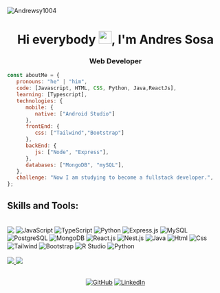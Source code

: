 <p align="left"> <img src="https://komarev.com/ghpvc/?username=Andrewsy1004&label=Profile%20views&color=0e75b6&style=flat" alt="Andrewsy1004" /> </p>
<h1 align="center">Hi everybody <img src="https://github.com/sudnyeshtalekar/sudnyeshtalekar/blob/master/Assets/Hi.gif" width="30px">, I'm Andres Sosa</h1>


<h3 align="center">Web Developer</h3>

```javascript
const aboutMe = {
   pronouns: "he" | "him",
   code: [Javascript, HTML, CSS, Python, Java,ReactJs],
   learning: [Typescript],
   technologies: {
      mobile: {
         native: ["Android Studio"]
      },
      frontEnd: {
         css: ["Tailwind","Bootstrap"]
      },
      backEnd: {
         js: ["Node", "Express"],
      },
      databases: ["MongoDB", "mySQL"],
   },
   challenge: "Now I am studying to become a fullstack developer.",
};
```

<h2>Skills and Tools: </h2>
<div style="display: inline_block"><br>
  <img align="center" src="https://img.shields.io/badge/Node.js-43853D?style=for-the-badge&logo=node.js&logoColor=white">
  <img align="center" alt="JavaScript" src="https://img.shields.io/badge/JavaScript-323330?style=for-the-badge&logo=javascript&logoColor=F7DF1E">
  <img align="center" alt="TypeScript" src="https://img.shields.io/badge/TypeScript-007ACC?style=for-the-badge&logo=typescript&logoColor=white">
  <img align="center" alt="Python" src="https://img.shields.io/badge/Python-14354C?style=for-the-badge&logo=python&logoColor=white">
  <img align="center" alt="Express.js" src="https://img.shields.io/badge/Express.js-404D59?style=for-the-badge">
  <img align="center" alt="MySQL" src="https://img.shields.io/badge/MySQL-00000F?style=for-the-badge&logo=mysql&logoColor=white">
  <img align="center" alt="PostgreSQL" src="https://img.shields.io/badge/PostgreSQL-316192?style=for-the-badge&logo=postgresql&logoColor=white">
  <img align="center" alt="MongoDB" src="https://img.shields.io/badge/MongoDB-4EA94B?style=for-the-badge&logo=mongodb&logoColor=white">
  <img align="center" alt="React.js" src="https://img.shields.io/badge/react-%2320232a.svg?style=for-the-badge&logo=react&logoColor=%2361DAFB">
  <img align="center" alt="Nest.js" src="https://img.shields.io/badge/nestjs-%23E0234E.svg?style=for-the-badge&logo=nestjs&logoColor=white">
  <img align="center" alt="Java" src="https://img.shields.io/badge/java-%23ED8B00.svg?style=for-the-badge&logo=openjdk&logoColor=white">
  <img align="center" alt="Html" src="https://img.shields.io/badge/html5-%23E34F26.svg?style=for-the-badge&logo=html5&logoColor=whit">
  <img align="center" alt="Css" src="https://img.shields.io/badge/css3-%231572B6.svg?style=for-the-badge&logo=css3&logoColor=white">
  <img align="center" alt="Tailwind" src="https://img.shields.io/badge/tailwindcss-%2338B2AC.svg?style=for-the-badge&logo=tailwind-css&logoColor=white">
  <img align="center" alt="Bootstrap" src="https://img.shields.io/badge/bootstrap-%238511FA.svg?style=for-the-badge&logo=bootstrap&logoColor=white">
  <img align="center" alt="R Studio" src="https://img.shields.io/badge/RStudio-4285F4?style=for-the-badge&logo=rstudio&logoColor=white">
  <img align="center" alt="Python" src="https://img.shields.io/badge/python-3670A0?style=for-the-badge&logo=python&logoColor=ffdd54">

</div>
<br>

<a href="https://github.com/Andrewsy1004">
   <img src="https://github-readme-stats-sigma-five.vercel.app/api/top-langs/?username=Andrewsy1004&theme=algolia&langs_count=16&show_icons=true"/>
   <img src="https://github-readme-stats-sigma-five.vercel.app/api?username=Andrewsy1004&theme=algolia">
</a>

<br/>
<br/>

<p align="center">
  <a href="https://github.com/Andrewsy1004"><img alt="GitHub" src="https://img.shields.io/badge/GitHub-Andrewsy1004-blue?style=flat-square&logo=github"></a>
  <a href="https://www.linkedin.com/in/andres-felipe-sosa-yepes-13670220a/"><img alt="LinkedIn" src="https://img.shields.io/badge/LinkedIn-Andres%20Felipe%20Sosa%20Yepes-blue?style=flat-square&logo=linkedin"></a>
</p>




